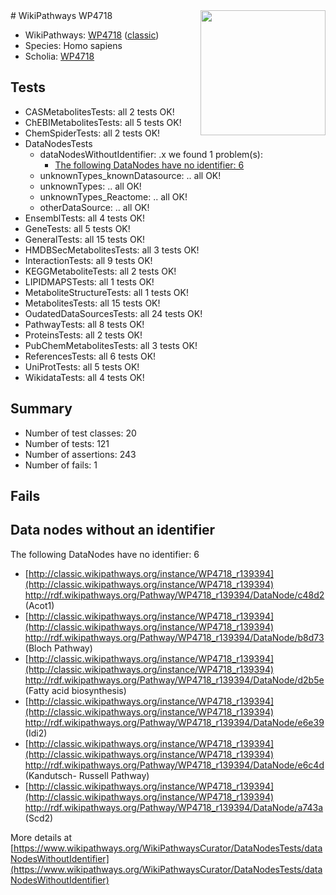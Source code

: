 <img style="float: right; width: 200px" src="https://upload.wikimedia.org/wikipedia/commons/thumb/8/83/Wplogo_with_text_500.png/640px-Wplogo_with_text_500.png" />
# WikiPathways WP4718

* WikiPathways: [WP4718](https://wikipathways.org/pathways/WP4718) ([classic](https://classic.wikipathways.org/instance/WP4718))
* Species: Homo sapiens
* Scholia: [WP4718](https://scholia.toolforge.org/wikipathways/WP4718)
## Tests
* CASMetabolitesTests: all 2 tests OK!
* ChEBIMetabolitesTests: all 5 tests OK!
* ChemSpiderTests: all 2 tests OK!
* DataNodesTests
    * dataNodesWithoutIdentifier: .x we found 1 problem(s):
        * [The following DataNodes have no identifier: 6](#d2d32fa5)
    * unknownTypes_knownDatasource: .. all OK!
    * unknownTypes: .. all OK!
    * unknownTypes_Reactome: .. all OK!
    * otherDataSource: .. all OK!
* EnsemblTests: all 4 tests OK!
* GeneTests: all 5 tests OK!
* GeneralTests: all 15 tests OK!
* HMDBSecMetabolitesTests: all 3 tests OK!
* InteractionTests: all 9 tests OK!
* KEGGMetaboliteTests: all 2 tests OK!
* LIPIDMAPSTests: all 1 tests OK!
* MetaboliteStructureTests: all 1 tests OK!
* MetabolitesTests: all 15 tests OK!
* OudatedDataSourcesTests: all 24 tests OK!
* PathwayTests: all 8 tests OK!
* ProteinsTests: all 2 tests OK!
* PubChemMetabolitesTests: all 3 tests OK!
* ReferencesTests: all 6 tests OK!
* UniProtTests: all 5 tests OK!
* WikidataTests: all 4 tests OK!


## Summary

* Number of test classes: 20
* Number of tests: 121
* Number of assertions: 243
* Number of fails: 1

## Fails

<a name="d2d32fa5" />

## Data nodes without an identifier

The following DataNodes have no identifier: 6

* [http://classic.wikipathways.org/instance/WP4718_r139394](http://classic.wikipathways.org/instance/WP4718_r139394) http://rdf.wikipathways.org/Pathway/WP4718_r139394/DataNode/c48d2 (Acot1)
* [http://classic.wikipathways.org/instance/WP4718_r139394](http://classic.wikipathways.org/instance/WP4718_r139394) http://rdf.wikipathways.org/Pathway/WP4718_r139394/DataNode/b8d73 (Bloch Pathway)
* [http://classic.wikipathways.org/instance/WP4718_r139394](http://classic.wikipathways.org/instance/WP4718_r139394) http://rdf.wikipathways.org/Pathway/WP4718_r139394/DataNode/d2b5e (Fatty acid biosynthesis)
* [http://classic.wikipathways.org/instance/WP4718_r139394](http://classic.wikipathways.org/instance/WP4718_r139394) http://rdf.wikipathways.org/Pathway/WP4718_r139394/DataNode/e6e39 (Idi2)
* [http://classic.wikipathways.org/instance/WP4718_r139394](http://classic.wikipathways.org/instance/WP4718_r139394) http://rdf.wikipathways.org/Pathway/WP4718_r139394/DataNode/e6c4d (Kandutsch-
Russell 
Pathway)
* [http://classic.wikipathways.org/instance/WP4718_r139394](http://classic.wikipathways.org/instance/WP4718_r139394) http://rdf.wikipathways.org/Pathway/WP4718_r139394/DataNode/a743a (Scd2)


More details at [https://www.wikipathways.org/WikiPathwaysCurator/DataNodesTests/dataNodesWithoutIdentifier](https://www.wikipathways.org/WikiPathwaysCurator/DataNodesTests/dataNodesWithoutIdentifier)

